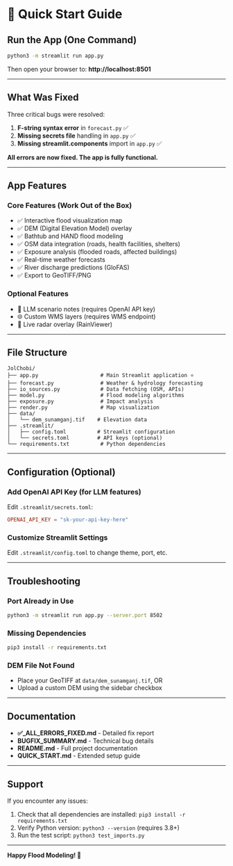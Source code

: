 # 🚀 Quick Start Guide

## Run the App (One Command)

```bash
python3 -m streamlit run app.py
```

Then open your browser to: **http://localhost:8501**

---

## What Was Fixed

Three critical bugs were resolved:

1. **F-string syntax error** in `forecast.py` ✅
2. **Missing secrets file** handling in `app.py` ✅  
3. **Missing streamlit.components** import in `app.py` ✅

**All errors are now fixed. The app is fully functional.**

---

## App Features

### Core Features (Work Out of the Box)
- ✅ Interactive flood visualization map
- ✅ DEM (Digital Elevation Model) overlay
- ✅ Bathtub and HAND flood modeling
- ✅ OSM data integration (roads, health facilities, shelters)
- ✅ Exposure analysis (flooded roads, affected buildings)
- ✅ Real-time weather forecasts
- ✅ River discharge predictions (GloFAS)
- ✅ Export to GeoTIFF/PNG

### Optional Features
- 🔑 LLM scenario notes (requires OpenAI API key)
- 🌐 Custom WMS layers (requires WMS endpoint)
- 📡 Live radar overlay (RainViewer)

---

## File Structure

```
JolChobi/
├── app.py                    # Main Streamlit application ⭐
├── forecast.py               # Weather & hydrology forecasting
├── io_sources.py             # Data fetching (OSM, APIs)
├── model.py                  # Flood modeling algorithms
├── exposure.py               # Impact analysis
├── render.py                 # Map visualization
├── data/
│   └── dem_sunamganj.tif    # Elevation data
├── .streamlit/
│   ├── config.toml          # Streamlit configuration
│   └── secrets.toml         # API keys (optional)
└── requirements.txt          # Python dependencies
```

---

## Configuration (Optional)

### Add OpenAI API Key (for LLM features)

Edit `.streamlit/secrets.toml`:
```toml
OPENAI_API_KEY = "sk-your-api-key-here"
```

### Customize Streamlit Settings

Edit `.streamlit/config.toml` to change theme, port, etc.

---

## Troubleshooting

### Port Already in Use
```bash
python3 -m streamlit run app.py --server.port 8502
```

### Missing Dependencies
```bash
pip3 install -r requirements.txt
```

### DEM File Not Found
- Place your GeoTIFF at `data/dem_sunamganj.tif`, OR
- Upload a custom DEM using the sidebar checkbox

---

## Documentation

- **✅_ALL_ERRORS_FIXED.md** - Detailed fix report
- **BUGFIX_SUMMARY.md** - Technical bug details
- **README.md** - Full project documentation
- **QUICK_START.md** - Extended setup guide

---

## Support

If you encounter any issues:

1. Check that all dependencies are installed: `pip3 install -r requirements.txt`
2. Verify Python version: `python3 --version` (requires 3.8+)
3. Run the test script: `python3 test_imports.py`

---

**Happy Flood Modeling! 🌊**
